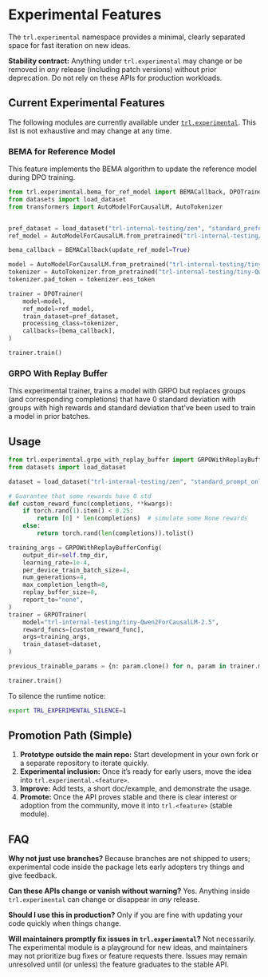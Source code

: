 # Experimental Features

The `trl.experimental` namespace provides a minimal, clearly separated space for fast iteration on new ideas.

<Tip warning={true}>

**Stability contract:** Anything under `trl.experimental` may change or be removed in *any* release (including patch versions) without prior deprecation. Do not rely on these APIs for production workloads.

</Tip>

## Current Experimental Features

The following modules are currently available under [`trl.experimental`](https://github.com/huggingface/trl/tree/main/trl/experimental).
This list is not exhaustive and may change at any time.

### BEMA for Reference Model

This feature implements the BEMA algorithm to update the reference model during DPO training.

```python
from trl.experimental.bema_for_ref_model import BEMACallback, DPOTrainer
from datasets import load_dataset
from transformers import AutoModelForCausalLM, AutoTokenizer


pref_dataset = load_dataset("trl-internal-testing/zen", "standard_preference", split="train")
ref_model = AutoModelForCausalLM.from_pretrained("trl-internal-testing/tiny-Qwen2ForCausalLM-2.5")

bema_callback = BEMACallback(update_ref_model=True)

model = AutoModelForCausalLM.from_pretrained("trl-internal-testing/tiny-Qwen2ForCausalLM-2.5")
tokenizer = AutoTokenizer.from_pretrained("trl-internal-testing/tiny-Qwen2ForCausalLM-2.5")
tokenizer.pad_token = tokenizer.eos_token

trainer = DPOTrainer(
    model=model,
    ref_model=ref_model,
    train_dataset=pref_dataset,
    processing_class=tokenizer,
    callbacks=[bema_callback],
)

trainer.train()
```

### GRPO With Replay Buffer
This experimental trainer, trains a model with GRPO but replaces groups (and corresponding completions) that have 0 standard deviation with groups with high rewards and standard deviation that've been used to train a model in prior batches.

## Usage

```python
from trl.experimental.grpo_with_replay_buffer import GRPOWithReplayBufferTrainer
from datasets import load_dataset

dataset = load_dataset("trl-internal-testing/zen", "standard_prompt_only", split="train")

# Guarantee that some rewards have 0 std
def custom_reward_func(completions, **kwargs):
    if torch.rand(1).item() < 0.25:
        return [0] * len(completions)  # simulate some None rewards
    else:
        return torch.rand(len(completions)).tolist()

training_args = GRPOWithReplayBufferConfig(
    output_dir=self.tmp_dir,
    learning_rate=1e-4,
    per_device_train_batch_size=4,
    num_generations=4,
    max_completion_length=8,
    replay_buffer_size=8,
    report_to="none",
)
trainer = GRPOTrainer(
    model="trl-internal-testing/tiny-Qwen2ForCausalLM-2.5",
    reward_funcs=[custom_reward_func],
    args=training_args,
    train_dataset=dataset,
)

previous_trainable_params = {n: param.clone() for n, param in trainer.model.named_parameters()}

trainer.train()
```

To silence the runtime notice:

```bash
export TRL_EXPERIMENTAL_SILENCE=1
```

## Promotion Path (Simple)

1. **Prototype outside the main repo:** Start development in your own fork or a separate repository to iterate quickly.
2. **Experimental inclusion:** Once it’s ready for early users, move the idea into `trl.experimental.<feature>`.
3. **Improve:** Add tests, a short doc/example, and demonstrate the usage.
4. **Promote:** Once the API proves stable and there is clear interest or adoption from the community, move it into `trl.<feature>` (stable module).

## FAQ

**Why not just use branches?**
Because branches are not shipped to users; experimental code inside the package lets early adopters try things and give feedback.

**Can these APIs change or vanish without warning?**
Yes. Anything inside `trl.experimental` can change or disappear in *any* release.

**Should I use this in production?**
Only if you are fine with updating your code quickly when things change.

**Will maintainers promptly fix issues in `trl.experimental`?**
Not necessarily. The experimental module is a playground for new ideas, and maintainers may not prioritize bug fixes or feature requests there. Issues may remain unresolved until (or unless) the feature graduates to the stable API.

